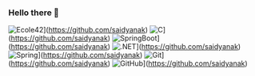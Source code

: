 ### Hello there 👋
![Ecole42](<https://img.shields.io/badge/42-000000.svg?style=for-the-badge&logo=42&logoColor=white>)](https://github.com/saidyanak)
![C](<https://img.shields.io/badge/C-A8B9CC.svg?style=for-the-badge&logo=C&logoColor=black>)](https://github.com/saidyanak)
![SpringBoot](<https://img.shields.io/badge/Spring%20Boot-6DB33F.svg?style=for-the-badge&logo=Spring-Boot&logoColor=white>)](https://github.com/saidyanak)
![.NET](<https://img.shields.io/badge/.NET-512BD4.svg?style=for-the-badge&logo=dotnet&logoColor=white>)](https://github.com/saidyanak)
![Spring](<https://img.shields.io/badge/Spring-6DB33F.svg?style=for-the-badge&logo=Spring&logoColor=white>)](https://github.com/saidyanak)
![Git](<https://img.shields.io/badge/Git-F05032.svg?style=for-the-badge&logo=Git&logoColor=white>)](https://github.com/saidyanak)
![GitHub](<https://img.shields.io/badge/GitHub-181717.svg?style=for-the-badge&logo=GitHub&logoColor=white>)](https://github.com/saidyanak)
<!--
**saidyanak/saidyanak** is a ✨ _special_ ✨ repository because its `README.md` (this file) appears on your GitHub profile.

Here are some ideas to get you started:

- 🔭 I’m currently working on ...
- 🌱 I’m currently learning ...
- 👯 I’m looking to collaborate on ...
- 🤔 I’m looking for help with ...
- 💬 Ask me about ...
- 📫 How to reach me: ...
- 😄 Pronouns: ...
- ⚡ Fun fact: ...

